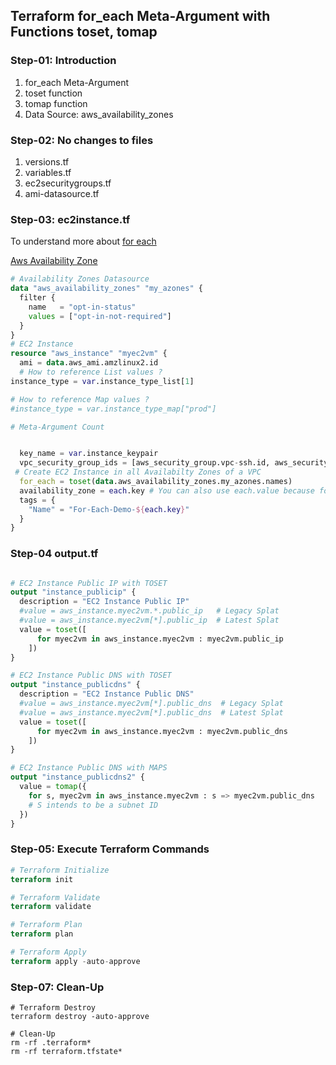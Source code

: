 ## Terraform for_each Meta-Argument with Functions toset, tomap

### Step-01: Introduction
1. for_each Meta-Argument
2. toset function
3. tomap function
4. Data Source: aws_availability_zones

### Step-02: No changes to files
1. versions.tf
2. variables.tf
3. ec2securitygroups.tf
4. ami-datasource.tf

### Step-03: ec2instance.tf
To understand more about <a href="https://www.terraform.io/docs/language/meta-arguments/for_each.html">for each </a>

<a href="https://registry.terraform.io/providers/hashicorp/aws/latest/docs/data-sources/availability_zones">Aws Availability Zone </a>

```terraform
# Availability Zones Datasource
data "aws_availability_zones" "my_azones" {
  filter {
    name   = "opt-in-status"
    values = ["opt-in-not-required"]
  }
}
# EC2 Instance
resource "aws_instance" "myec2vm" {
  ami = data.aws_ami.amzlinux2.id 
  # How to reference List values ?
instance_type = var.instance_type_list[1]

# How to reference Map values ?
#instance_type = var.instance_type_map["prod"]

# Meta-Argument Count


  key_name = var.instance_keypair
  vpc_security_group_ids = [aws_security_group.vpc-ssh.id, aws_security_group.vpc-web.id]  
 # Create EC2 Instance in all Availabilty Zones of a VPC  
  for_each = toset(data.aws_availability_zones.my_azones.names)
  availability_zone = each.key # You can also use each.value because for list items each.key == each.value
  tags = {
    "Name" = "For-Each-Demo-${each.key}"
  }
}

```
### Step-04 output.tf

```terraform

# EC2 Instance Public IP with TOSET
output "instance_publicip" {
  description = "EC2 Instance Public IP"
  #value = aws_instance.myec2vm.*.public_ip   # Legacy Splat
  #value = aws_instance.myec2vm[*].public_ip  # Latest Splat
  value = toset([
      for myec2vm in aws_instance.myec2vm : myec2vm.public_ip
    ])  
}

# EC2 Instance Public DNS with TOSET
output "instance_publicdns" {
  description = "EC2 Instance Public DNS"
  #value = aws_instance.myec2vm[*].public_dns  # Legacy Splat
  #value = aws_instance.myec2vm[*].public_dns  # Latest Splat
  value = toset([
      for myec2vm in aws_instance.myec2vm : myec2vm.public_dns
    ])    
}

# EC2 Instance Public DNS with MAPS
output "instance_publicdns2" {
  value = tomap({
    for s, myec2vm in aws_instance.myec2vm : s => myec2vm.public_dns
    # S intends to be a subnet ID
  })
}

```

### Step-05: Execute Terraform Commands
```terraform
# Terraform Initialize
terraform init

# Terraform Validate
terraform validate

# Terraform Plan
terraform plan

# Terraform Apply
terraform apply -auto-approve
```
### Step-07: Clean-Up
```
# Terraform Destroy
terraform destroy -auto-approve

# Clean-Up
rm -rf .terraform*
rm -rf terraform.tfstate*
```
